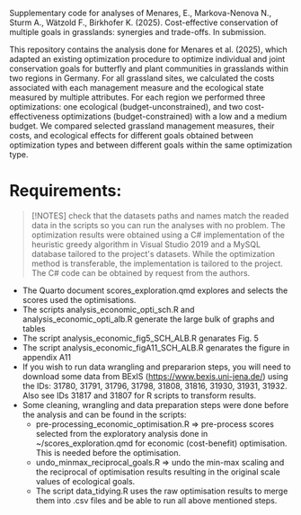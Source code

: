 Supplementary code for analyses of Menares, E., Markova-Nenova N., Sturm A., Wätzold F., Birkhofer K. (2025). Cost-effective conservation of multiple goals in grasslands: synergies and trade-offs. In submission.

This repository contains the analysis done for Menares et al. (2025), which adapted an existing optimization procedure to optimize individual and joint conservation goals for butterfly and plant communities in grasslands within two regions in Germany. For all grassland sites, we calculated the costs associated with each management measure and the ecological state measured by multiple attributes. For each region we performed three optimizations: one ecological (budget-unconstrained), and two cost-effectiveness optimizations (budget-constrained) with a low and a medium budget. We compared selected grassland management measures, their costs, and ecological effects for different goals obtained between optimization types and between different goals within the same optimization type.

# Requirements: 

> [!NOTES]
> check that the datasets paths and names match the readed data in the scripts so you can run the analyses with no problem.
> The optimization results were obtained using a C# implementation of the heuristic greedy algorithm in Visual Studio 2019 and a MySQL database tailored to the project's datasets. While the optimization method is transferable, the implementation is tailored to the project. The C# code can be obtained by request from the authors.

- The Quarto document scores_exploration.qmd explores and selects the scores used the optimisations. 
- The scripts analysis_economic_opti_sch.R and analysis_economic_opti_alb.R generate the large bulk of graphs and tables
- The script analysis_economic_fig5_SCH_ALB.R genarates Fig. 5
- The script analysis_economic_figA11_SCH_ALB.R genarates the figure in appendix A11
- If you wish to run data wrangling and prepararion steps, you will need to download some data from BExIS (https://www.bexis.uni-jena.de/) using the IDs: 31780, 31791, 31796, 31798, 31808, 31816, 31930, 31931, 31932. Also see IDs 31817 and 31807 for R scripts to transform results. 
- Some cleaning, wrangling and data preparation steps were done before the analysis and can be found in the scripts:
  - pre-processing_economic_optimisation.R => pre-process scores selected from the exploratory analysis done in  ~/scores_exploration.qmd for economic (cost-benefit) optimisation. This is needed before the optimisation. 
  - undo_minmax_reciprocal_goals.R => undo the min-max scaling and the reciprocal of optimisation results resulting in the original scale values of ecological goals.
  - The script data_tidying.R uses the raw optimisation results to merge them into .csv files and be able to run all above mentioned steps.
